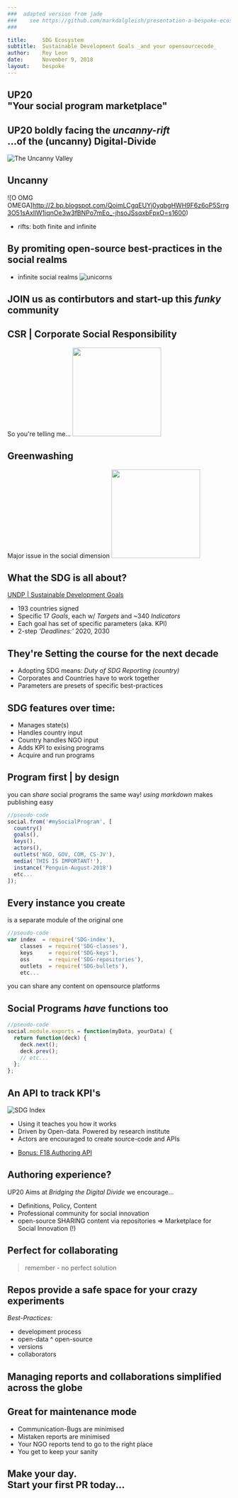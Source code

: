 ```yaml
---
###  adapted version from jade
###    see https://github.com/markdalgleish/presentation-a-bespoke-ecosystem/blob/master/src/index.jade for source
###

title:     SDG Ecosystem
subtitle:  Sustainable Development Goals _and your opensourcecode_
author:    Roy Leon
date:      November 9, 2018
layout:    bespoke
---
```



## UP20 <br /> "Your social program marketplace"

## UP20 boldly facing the <i>uncanny-rift</i><br /> ...of the (uncanny) Digital-Divide 

![The Uncanny Valley](https://images.newscientist.com/wp-content/uploads/2018/06/12140440/gettyimages-956748138-800x533.jpg)
 
 ## Uncanny
 ![O OMG OMEGA]http://2.bp.blogspot.com/QoimLCgqEUYj0yqbgHWH9F6z6oP5Srrg3O51sAxllW1iqnOe3w3fBNPo7mEo_-jhsoJSsqxbFpxO=s1600)
 
 - rifts: both finite and infinite

## By promiting open-source best-practices in the social realms

- infinite social realms
![unicorns](https://cdn.tutsplus.com/webdesign/uploads/2014/01/spirit-animal.jpg)

## JOIN us as contirbutors and start-up this _funky_ community

## CSR | Corporate Social Responsibility

 So you're telling me...
 <img src="http://www.quickmeme.com/img/03/03bdfeb0940d49b4e2321e5f63df38cb376e59289cb1a25fffa38ee303a4c2cc.jpg" width="200" height="200" />
 
## Greenwashing

Major issue in the social dimension
 <img src="http://www.theglobalbeauty.com/wp-content/uploads/2016/10/image221-washed.jpeg" width="200" height="200" />

## What the SDG is all about?

[UNDP | Sustainable Development Goals](http://www.undp.org/content/undp/en/home/sustainable-development-goals.html)
 - 193 countries signed 
 - Specific 17 *Goals*, each w/ *Targets* and ~340 *Indicators*
 - Each goal has set of specific parameters (aka. KPI)
 - 2-step _'Deadlines:'_ 2020, 2030


## They're Setting the course for the next decade

 - Adopting SDG means: *Duty of SDG Reporting (country)*
 - Corporates and Countries have to work together
 - Parameters are presets of specific best-practices


## SDG features over time:

- Manages state(s)
- Handles country input
- Country handles NGO input
- Adds KPI to exising programs
- Acquire and run programs


## Program first | by design

you can *share* social programs the same way!
_using markdown_ makes publishing easy

``` js
//pseudo-code
social.from('#mySocialProgram', [
  country()
  goals(),
  keys(),
  actors(),
  outlets('NGO, GOV, COM, CS-JV'),
  media('THIS IS IMPORTANT!'),
  instance('Penguin-August-2018')
  etc...
]);
```


## Every instance you create

is a separate module of the original one

``` js
//pseudo-code
var index  = require('SDG-index'),
    classes  = require('SDG-classes'),
    keys     = require('SDG-keys'),
    oss      = require('SDG-repositories'),
    outlets  = require('SDG-bullets'),
    etc...
```

you can share any content on opensource platforms

## Social Programs _have_ functions too

``` js
//pseudo-code
social.module.exports = function(myData, yourData) {
  return function(deck) {
    deck.next();
    deck.prev();
    // etc...
  };
};
```


## An API to track KPI's

![SDG Index](https://dashboards.sdgindex.org/#/)
- Using it teaches you how it works
- Driven by Open-data. Powered by research institute
- Actors are encouraged to create source-code and APIs
* [Bonus: F18 Authoring API](https://18f.gsa.gov/)


## Authoring experience?

UP20 Aims at *Bridging the Digital Divide*
we encourage...
   - Definitions, Policy, Content
   - Professional community for social innovation
   - open-source SHARING content via repositories
=> Marketplace for Social Innovation (!)


## Perfect for collaborating<br />
> remember - no perfect solution


## Repos provide a safe space for your crazy experiments
*Best-Practices:* 
 - development process
 - open-data ^ open-source
 - versions
 - collaborators

## Managing reports and collaborations simplified across the globe


## Great for maintenance mode

- Communication-Bugs are minimised
- Mistaken reports are minimised
- Your NGO reports tend to go to the right place
- You get to keep your sanity


## Make your day. <br /> Start your first PR today...

